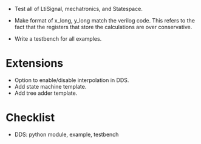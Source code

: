 * Test all of LtiSignal, mechatronics, and Statespace.

* Make format of x_long, y_long match the verilog code. This refers to the 
    fact that the registers that store the calculations are over conservative.
    
* Write a testbench for all examples.
    
# Extensions

* Option to enable/disable interpolation in DDS.
* Add state machine template.
* Add tree adder template.

# Checklist

* DDS: python module, example, testbench